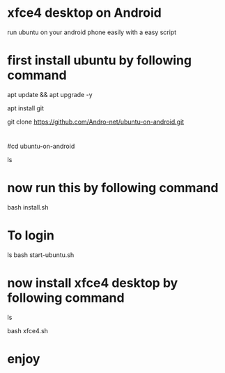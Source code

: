 # xfce4 desktop on Android 
run ubuntu on your android phone easily with a easy script
# first install ubuntu by following command

apt update && apt upgrade -y 

apt install git 

git clone https://github.com/Andro-net/ubuntu-on-android.git

#
#cd ubuntu-on-android

ls
# now run this by following command
bash install.sh

# To login 
ls
bash start-ubuntu.sh

# now install xfce4 desktop by following command

ls

bash xfce4.sh



# enjoy
